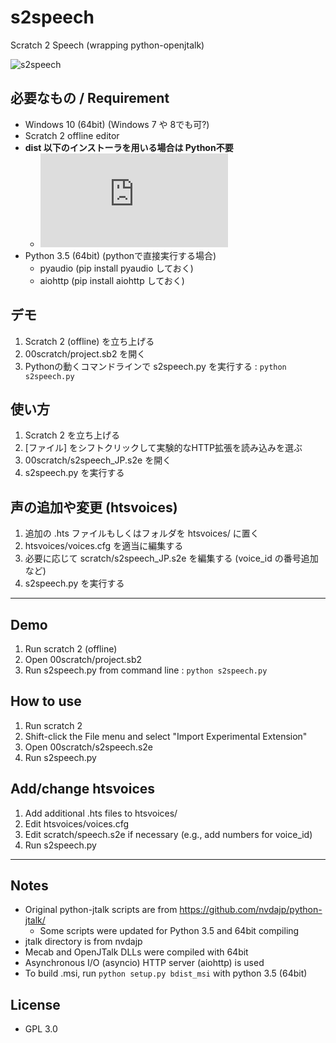 # s2speech
Scratch 2 Speech (wrapping python-openjtalk)

![s2speech](https://github.com/memakura/s2speech/blob/master/images/ScratchSpeechSynth.png)

## 必要なもの / Requirement
- Windows 10 (64bit) (Windows 7 や 8でも可?)
- Scratch 2 offline editor
- **dist 以下のインストーラを用いる場合は Python不要**
    - ![Installer](https://github.com/memakura/s2speech/blog/master/dist/s2speech-0.1-amd64.msi)
- Python 3.5 (64bit) (pythonで直接実行する場合)
    - pyaudio (pip install pyaudio しておく)
    - aiohttp (pip install aiohttp しておく)

## デモ
1. Scratch 2 (offline) を立ち上げる
1. 00scratch/project.sb2 を開く
1. Pythonの動くコマンドラインで s2speech.py を実行する : `python s2speech.py`

## 使い方
1. Scratch 2 を立ち上げる
1. [ファイル] をシフトクリックして実験的なHTTP拡張を読み込みを選ぶ
1. 00scratch/s2speech_JP.s2e を開く
1. s2speech.py を実行する

## 声の追加や変更 (htsvoices)
1. 追加の .hts ファイルもしくはフォルダを htsvoices/ に置く
1. htsvoices/voices.cfg を適当に編集する
1. 必要に応じて scratch/s2speech_JP.s2e を編集する (voice_id の番号追加など)
1. s2speech.py を実行する

----

## Demo
1. Run scratch 2 (offline)
1. Open 00scratch/project.sb2
1. Run s2speech.py from command line : `python s2speech.py`

## How to use
1. Run scratch 2
1. Shift-click the File menu and select "Import Experimental Extension"
1. Open 00scratch/s2speech.s2e
1. Run s2speech.py

## Add/change htsvoices
1. Add additional .hts files to htsvoices/
1. Edit htsvoices/voices.cfg
1. Edit scratch/speech.s2e if necessary (e.g., add numbers for voice_id)
1. Run s2speech.py

----
## Notes
- Original python-jtalk scripts are from https://github.com/nvdajp/python-jtalk/
    - Some scripts were updated for Python 3.5 and 64bit compiling
- jtalk directory is from nvdajp
- Mecab and OpenJTalk DLLs were compiled with 64bit
- Asynchronous I/O (asyncio) HTTP server (aiohttp) is used
- To build .msi, run `python setup.py bdist_msi` with python 3.5 (64bit)

## License
- GPL 3.0

